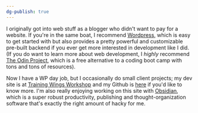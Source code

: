 ```yaml
---
dg-publish: true
---
```


I originally got into web stuff as a blogger who didn't want to pay for a website. If you're in the same boat, I recommend [Wordpress](http://wordpress.org), which is easy to get started with but also provides a pretty powerful and customizable pre-built backend if you ever get more interested in development like I did. (If you do want to learn more about web development, I *highly* recommend [The Odin Project](https://www.theodinproject.com/.), which is a free alternative to a coding boot camp with tons and tons of resources).

Now I have a WP day job, but I occasionally do small client projects; my dev site is at [Training Wings Workshop](http://trainingwingsworkshop.com/) and my Github is [here](https://github.com/lauragyre) if you'd like to know more. I'm also really enjoying working on this site with [Obsidian](https://obsidian.md/), which is a super robust productivity, publishing and thought-organization software that's exactly the right amount of hacky for me. 